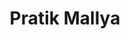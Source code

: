 ---
layout: home
description: "Homepage of Pratik Mallya"
tage: [blog, weblog, "Pratik Mallya", Pratik, Mallya]
title: "Pratik Mallya"
---
